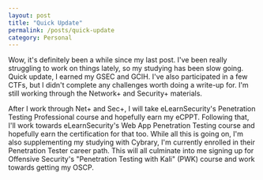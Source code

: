 ```yaml
---
layout: post
title: "Quick Update"
permalink: /posts/quick-update
category: Personal
---
```


Wow, it's definitely been a while since my last post. I've been really struggling to work on things lately, so my studying has been slow going. Quick update, I earned my GSEC and GCIH. I've also participated in a few CTFs, but I didn't complete any challenges worth doing a write-up for.  I'm still working through the Network+ and Security+ materials.

After I work through Net+ and Sec+, I will take eLearnSecurity's Penetration Testing Professional course and hopefully earn my eCPPT. Following that, I'll work towards eLearnSecurity's Web App Penetration Testing course and hopefully earn the certification for that too. While all this is going on, I'm also supplementing my studying with Cybrary, I'm currently enrolled in their Penetration Tester career path. This will all culminate into me signing up for Offensive Security's "Penetration Testing with Kali" (PWK) course and work towards getting my OSCP.
